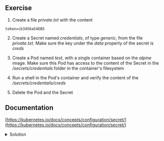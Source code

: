 ## Exercise

1. Create a file *private.txt* with the content

```
token=cb3456a54EB5
```

2. Create a Secret named *credentials*, of type *generic*, from the file *private.txt*. Make sure the key under the *data* property of the secret is *creds*

3. Create a Pod named *test*, with a single container based on the *alpine* image. Make sure this Pod has access to the content of the Secret in the */secrets/credentials* folder in the container's filesystem

4. Run a shell in the Pod's container and verify the content of the */secrets/credentails/creds*

5. Delete the Pod and the Secret

## Documentation

[https://kubernetes.io/docs/concepts/configuration/secret/](https://kubernetes.io/docs/concepts/configuration/secret/)

<details>
  <summary markdown="span">Solution</summary>

1. Create the file *private.txt*

```
cat >> private.txt << EOF
token=cb3456a54EB5
EOF
```

2. Create a Secret named credentials from this file

```
k create secret generic credentials --from-file=creds=./private.txt
```

The *data* property contains the *creds* key:

```
k get secret credentials -o yaml
apiVersion: v1
data:
  creds: dG9rZW49Y2IzNDU2YTU0RUI1Cg==
kind: Secret
metadata:
  name: credentials
type: Opaque
```

3. Create a Pod named *test*, with a single container based on the *alpine* image. Make sure this Pod has access to the content of the Secret in the */secrets/credentials* folder in the container's filesystem

```
apiVersion: v1
kind: Pod
metadata:
  name: test
spec:
  containers:
  - image: alpine
    name: alpine
    command:
    - sleep
    - 3600
    volumeMounts:
    - name: creds
      mountPath: /secrets/credentials
  volumes:
  - name: creds
    secret:
      secretName: credentials
```

4. Run a shell in the Pod's container and verify the content of the */secrets/credentails/creds*

```
k exec test -- cat /secrets/credentials/creds
token=cb3456a54EB5
```

5. Delete the Pod and the Secret

```
k delete po/test secret/credentials
```
</details>

